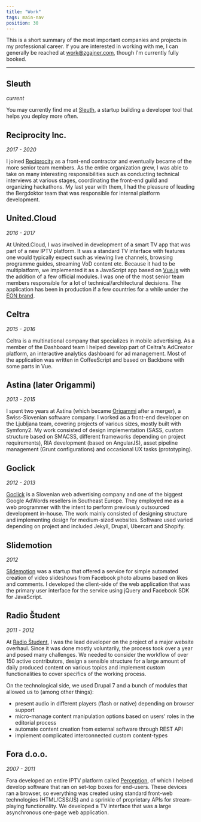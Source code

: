 ```yaml
---
title: "Work"
tags: main-nav
position: 30
---
```


This is a short summary of the most important companies and projects in my professional career. If you are interested in working with me, I can generally be reached at [work@zgajner.com](mailto:work@zgajner.com), though I'm currently fully booked.

<hr>

## Sleuth

*current*

You may currently find me at [Sleuth](https://www.sleuth.io), a startup building a developer tool that helps you deploy more often.

## Reciprocity Inc.

*2017 - 2020*

I joined [Reciprocity](https://reciprocitylabs.com/) as a front-end contractor and eventually became of the more senior team members. As the entire organization grew, I was able to take on many interesting responsibilities such as conducting technical interviews at various stages, coordinating the front-end guild and organizing hackathons. My last year with them, I had the pleasure of leading the Bergdoktor team that was responsible for internal platform development.

## United.Cloud

*2016 - 2017*

At United.Cloud, I was involved in development of a smart TV app that was part of a new IPTV platform. It was a standard TV interface with features one would typically expect such as viewing live channels, browsing programme guides, streaming VoD content etc. Because it had to be multiplatform, we implemented it as a JavaScript app based on [Vue.js](https://vuejs.org/) with the addition of a few official modules. I was one of the most senior team members responsible for a lot of technical/architectural decisions. The application has been in production if a few countries for a while under the [EON brand](https://eon.tv/).

## Celtra

*2015 - 2016*

Celtra is a multinational company that specializes in mobile advertising. As a member of the Dashboard team I helped develop part of Celtra's AdCreator platform, an interactive analytics dashboard for ad management. Most of the application was written in CoffeeScript and based on Backbone with some parts in Vue.

## Astina (later Origammi)

*2013 - 2015*

I spent two years at Astina (which became [Origammi](http://origammi.co) after a merger), a Swiss-Slovenian software company. I worked as a front-end developer on the Ljubljana team, covering projects of various sizes, mostly built with Symfony2. My work consisted of design implementation (SASS, custom structure based on SMACSS, different frameworks depending on project requirements), RIA development (based on AngularJS), asset pipeline management (Grunt configurations) and occasional UX tasks (prototyping).

## Goclick

*2012 - 2013*

[Goclick](//goclick.si) is a Slovenian web advertising company and one of the biggest Google AdWords resellers in Southeast Europe. They employed me as a web programmer with the intent to perform previously outsourced development in-house. The work mainly consisted of designing structure and implementing design for medium-sized websites. Software used varied depending on project and included Jekyll, Drupal, Ubercart and Shopify.

## Slidemotion

*2012*

[Slidemotion](//slidemotion.com) was a startup that offered a service for simple automated creation of video slideshows from Facebook photo albums based on likes and comments. I developed the client-side of the web application that was the primary user interface for the service using jQuery and Facebook SDK for JavaScript.

## Radio Študent

*2011 - 2012*

At [Radio Študent](//rš.si), I was the lead developer on the project of a major website overhaul. Since it was done mostly voluntarily, the process took over a year and posed many challenges. We needed to consider the workflow of over 150 active contributors, design a sensible structure for a large amount of daily produced content on various topics and implement custom functionalities to cover specifics of the working process.

On the technological side, we used Drupal 7 and a bunch of modules that allowed us to (among other things):

* present audio in different players (flash or native) depending on browser support
* micro-manage content manipulation options based on users' roles in the editorial process
* automate content creation from external software through REST API
* implement complicated interconnected custom content-types


## Fora d.o.o.

*2007 - 2011*

Fora developed an entire IPTV platform called [Perception](//fora.si), of which I helped develop software that ran on set-top boxes for end-users. These devices ran a browser, so everything was created using standard front-web technologies (HTML/CSS/JS) and a sprinkle of proprietary APIs for stream-playing functionality. We developed a TV interface that was a large asynchronous one-page web application.
